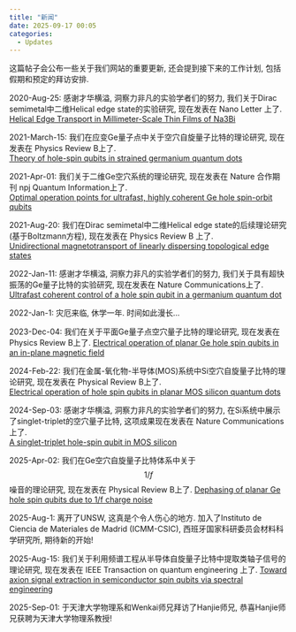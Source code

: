 ```yaml
---
title: "新闻"
date: 2025-09-17 00:05
categories:
  - Updates
---
```


这篇帖子会公布一些关于我们网站的重要更新, 还会提到接下来的工作计划, 包括假期和预定的拜访安排.

2020-Aug-25: 感谢才华横溢, 洞察力非凡的实验学者们的努力, 我们关于Dirac semimetal中二维Helical edge state的实验研究, 现在发表在 Nano Letter 上了.  
[Helical Edge Transport in Millimeter-Scale Thin Films of Na3Bi](https://pubs.acs.org/doi/abs/10.1021/acs.nanolett.0c01649)

2021-March-15: 我们在应变Ge量子点中关于空穴自旋量子比特的理论研究, 现在发表在 Physics Review B上了.  
[Theory of hole-spin qubits in strained germanium quantum dots](https://journals.aps.org/prb/abstract/10.1103/PhysRevB.103.125201)

2021-Apr-01: 我们关于二维Ge空穴系统的理论研究, 现在发表在 Nature 合作期刊 npj Quantum Information上了.  
[Optimal operation points for ultrafast, highly coherent Ge hole spin-orbit qubits](https://www.nature.com/articles/s41534-021-00386-2)

2021-Aug-20: 我们在Dirac semimetal中二维Helical edge state的后续理论研究(基于Boltzmann方程), 现在发表在 Physics Review B 上了.  
[Unidirectional magnetotransport of linearly dispersing topological edge states](https://journals.aps.org/prb/abstract/10.1103/PhysRevB.104.L081406)

2022-Jan-11: 感谢才华横溢, 洞察力非凡的实验学者们的努力, 我们关于具有超快振荡的Ge量子比特的实验研究, 现在发表在 Nature Communications上了.  
[Ultrafast coherent control of a hole spin qubit in a germanium quantum dot](https://www.nature.com/articles/s41467-021-27880-7)

2022-Jan-1: 灾厄来临, 休学一年. 时间如此漫长...

2023-Dec-04: 我们在关于平面Ge量子点空穴量子比特的理论研究, 现在发表在 Physics Review B上了.
[Electrical operation of planar Ge hole spin qubits in an in-plane magnetic field](https://journals.aps.org/prb/abstract/10.1103/PhysRevB.108.245301)

2024-Feb-22: 我们在金属-氧化物-半导体(MOS)系统中Si空穴自旋量子比特的理论研究, 现在发表在 Physical Review B上了.  
[Electrical operation of hole spin qubits in planar MOS silicon quantum dots](https://journals.aps.org/prb/abstract/10.1103/PhysRevB.109.075427)

2024-Sep-03: 感谢才华横溢, 洞察力非凡的实验学者们的努力, 在Si系统中展示了singlet-triplet的空穴量子比特, 这项成果现在发表在 Nature Communications上了.  
[A singlet-triplet hole-spin qubit in MOS silicon](https://www.nature.com/articles/s41467-024-51902-9)

2025-Apr-02: 我们在Ge空穴自旋量子比特体系中关于$$1/f$$噪音的理论研究, 现在发表在 Physical Review B上了.
[Dephasing of planar Ge hole spin qubits due to 1/f charge noise](https://journals.aps.org/prb/abstract/10.1103/PhysRevB.111.155403)

2025-Aug-1: 离开了UNSW, 这真是个令人伤心的地方. 加入了Instituto de Ciencia de Materiales de Madrid (ICMM-CSIC), 西班牙国家科研委员会材料科学研究所, 期待新的开始!

2025-Aug-15: 我们关于利用频谱工程从半导体自旋量子比特中提取类轴子信号的理论研究, 现在发表在 IEEE Transaction on quantum engineering 上了.
[Toward axion signal extraction in semiconductor spin qubits via spectral engineering](https://ieeexplore.ieee.org/abstract/document/11127003)

2025-Sep-01: 于天津大学物理系和Wenkai师兄拜访了Hanjie师兄, 恭喜Hanjie师兄获聘为天津大学物理系教授!

